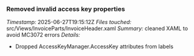 ### Removed invalid access key properties
*Timestamp:* 2025-06-27T19:15:12Z
*Files touched:* src/Views/InvoiceParts/InvoiceHeader.xaml
*Summary:* cleaned XAML to avoid MC3072 errors
*Details:*
- Dropped AccessKeyManager.AccessKey attributes from labels
